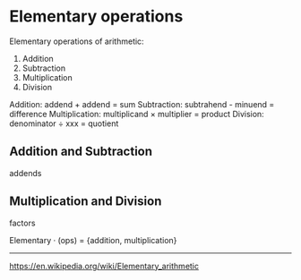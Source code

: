 # Elementary operations

Elementary operations of arithmetic:
1. Addition
2. Subtraction
3. Multiplication
4. Division


Addition:        addend       + addend     = sum
Subtraction:     subtrahend   - minuend    = difference
Multiplication:  multiplicand × multiplier = product
Division:        denominator  ÷ xxx        = quotient


## Addition and Subtraction
addends

## Multiplication and Division
factors



Elementary · (ops) = {addition, multiplication}


---

https://en.wikipedia.org/wiki/Elementary_arithmetic
